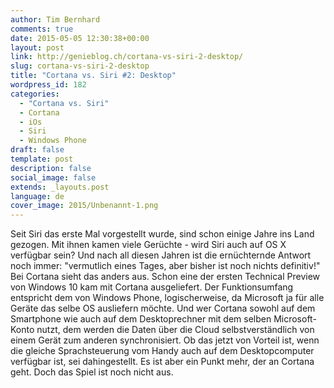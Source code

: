```yaml
---
author: Tim Bernhard
comments: true
date: 2015-05-05 12:30:38+00:00
layout: post
link: http://genieblog.ch/cortana-vs-siri-2-desktop/
slug: cortana-vs-siri-2-desktop
title: "Cortana vs. Siri #2: Desktop"
wordpress_id: 182
categories:
  - "Cortana vs. Siri"
  - Cortana
  - iOs
  - Siri
  - Windows Phone
draft: false
template: post
description: false
social_image: false
extends: _layouts.post
language: de
cover_image: 2015/Unbenannt-1.png
---
```


Seit Siri das erste Mal vorgestellt wurde, sind schon einige Jahre ins Land gezogen.
Mit ihnen kamen viele Gerüchte - wird Siri auch auf OS X verfügbar sein? Und nach all diesen Jahren ist die ernüchternde Antwort noch immer: "vermutlich eines Tages, aber bisher ist noch nichts definitiv!"
Bei Cortana sieht das anders aus.
Schon eine der ersten Technical Preview von Windows 10 kam mit Cortana ausgeliefert.
Der Funktionsumfang entspricht dem von Windows Phone, logischerweise, da Microsoft ja für alle Geräte das selbe OS ausliefern möchte.
Und wer Cortana sowohl auf dem Smartphone wie auch auf dem Desktoprechner mit dem selben Microsoft-Konto nutzt, dem werden die Daten über die Cloud selbstverständlich von einem Gerät zum anderen synchronisiert.
Ob das jetzt von Vorteil ist, wenn die gleiche Sprachsteuerung vom Handy auch auf dem Desktopcomputer verfügbar ist, sei dahingestellt.
Es ist aber ein Punkt mehr, der an Cortana geht.
Doch das Spiel ist noch nicht aus.
